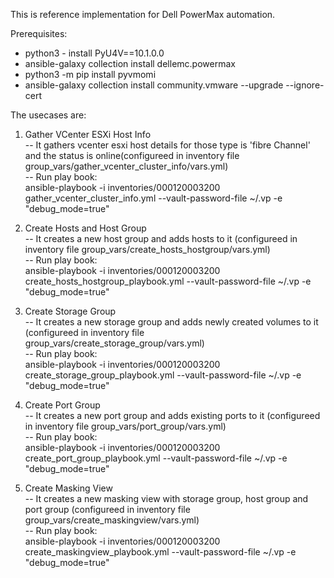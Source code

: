 This is reference implementation for Dell PowerMax automation. 

Prerequisites:<br/>
- python3 - install PyU4V==10.1.0.0<br/>
- ansible-galaxy collection install dellemc.powermax<br/>
- python3 -m pip install pyvmomi<br/>
- ansible-galaxy collection install community.vmware --upgrade --ignore-cert<br/>

The usecases are:<br/>

1. Gather VCenter ESXi Host Info<br/>
  -- It gathers vcenter esxi host details for those type is 'fibre Channel' and the status is online(configureed in inventory file group_vars/gather_vcenter_cluster_info/vars.yml)<br/>
  -- Run play book:<br/> 
        ansible-playbook -i inventories/000120003200 gather_vcenter_cluster_info.yml --vault-password-file ~/.vp -e "debug_mode=true"<br/>

2. Create Hosts and Host Group<br/>
  -- It creates a new host group and adds hosts to it (configureed in inventory file group_vars/create_hosts_hostgroup/vars.yml)<br/>
  -- Run play book:<br/> 
        ansible-playbook -i inventories/000120003200 create_hosts_hostgroup_playbook.yml --vault-password-file ~/.vp -e "debug_mode=true"<br/>

3. Create Storage Group<br/>
  -- It creates a new storage group and adds newly created volumes to it (configureed in inventory file group_vars/create_storage_group/vars.yml)<br/>
  -- Run play book:<br/> 
        ansible-playbook -i inventories/000120003200 create_storage_group_playbook.yml --vault-password-file ~/.vp -e "debug_mode=true"<br/>

4. Create Port Group<br/>
  -- It creates a new port group and adds existing ports to it (configureed in inventory file group_vars/port_group/vars.yml)<br/>
  -- Run play book:<br/> 
        ansible-playbook -i inventories/000120003200 create_port_group_playbook.yml --vault-password-file ~/.vp -e "debug_mode=true"<br/>

5. Create Masking View<br/>
  -- It creates a new masking view with storage group, host group and port group (configureed in inventory file group_vars/create_maskingview/vars.yml)<br/>
  -- Run play book:<br/> 
        ansible-playbook -i inventories/000120003200 create_maskingview_playbook.yml --vault-password-file ~/.vp -e "debug_mode=true"<br/>
